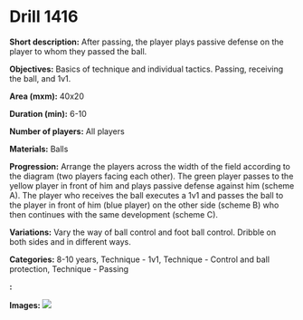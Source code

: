 # Drill 1416

**Short description:**
After passing, the player plays passive defense on the player to whom they passed the ball.

**Objectives:**
Basics of technique and individual tactics. Passing, receiving the ball, and 1v1.

**Area (mxm):**
40x20

**Duration (min):**
6-10

**Number of players:**
All players

**Materials:**
Balls

**Progression:**
Arrange the players across the width of the field according to the diagram (two players facing each other). The green player passes to the yellow player in front of him and plays passive defense against him (scheme A). The player who receives the ball executes a 1v1 and passes the ball to the player in front of him (blue player) on the other side (scheme B) who then continues with the same development (scheme C).

**Variations:**
Vary the way of ball control and foot ball control. Dribble on both sides and in different ways.

**Categories:**
8-10 years, Technique - 1v1, Technique - Control and ball protection, Technique - Passing

**:**


**Images:**
![](https://www.coachingfutsal.com/\images\a5215407-a34c-4599-b802-610585fc51c9_220.png)


